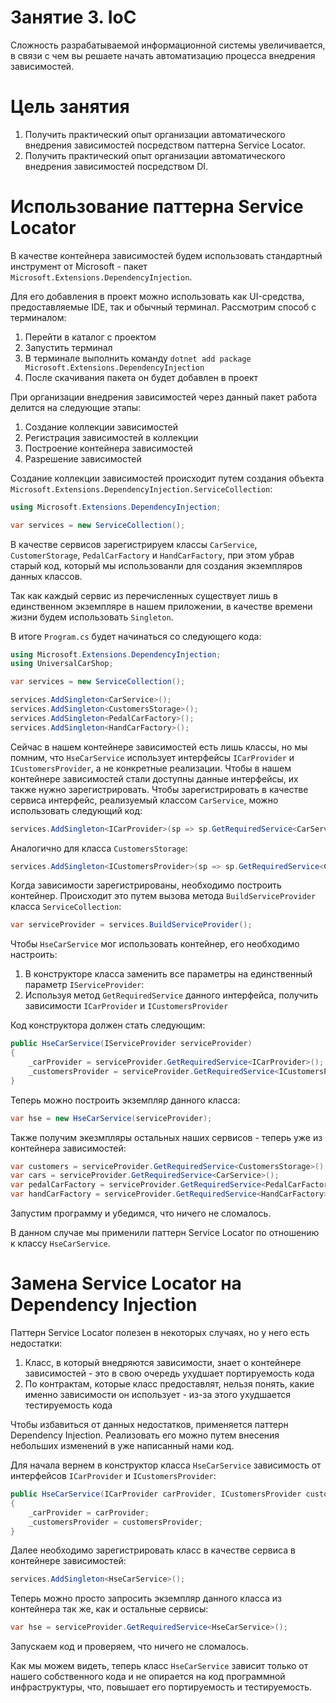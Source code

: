 # Занятие 3. IoC

Сложность разрабатываемой информационной системы увеличивается, в связи с чем вы решаете начать автоматизацию процесса внедрения зависимостей.

# Цель занятия

1. Получить практический опыт организации автоматического внедрения зависимостей посредством паттерна Service Locator.
2. Получить практический опыт организации автоматического внедрения зависимостей посредством DI.

# Использование паттерна Service Locator

В качестве контейнера зависимостей будем использовать стандартный инструмент от Microsoft - пакет `Microsoft.Extensions.DependencyInjection`.

Для его добавления в проект можно использовать как UI-средства, предоставляемые IDE, так и обычный терминал. Рассмотрим способ с терминалом:

1. Перейти в каталог с проектом
2. Запустить терминал
3. В терминале выполнить команду `dotnet add package Microsoft.Extensions.DependencyInjection`
4. После скачивания пакета он будет добавлен в проект

При организации внедрения зависимостей через данный пакет работа делится на следующие этапы:

1. Создание коллекции зависимостей
2. Регистрация зависимостей в коллекции
3. Построение контейнера зависимостей
4. Разрешение зависимостей

Создание коллекции зависимостей происходит путем создания объекта `Microsoft.Extensions.DependencyInjection.ServiceCollection`:

```csharp
using Microsoft.Extensions.DependencyInjection;

var services = new ServiceCollection();
```

В качестве сервисов зарегистрируем классы `CarService`, `CustomerStorage`, `PedalCarFactory` и `HandCarFactory`, при этом убрав старый код, который мы использованли для создания экземпляров данных классов.

Так как каждый сервис из перечисленных существует лишь в единственном экземпляре в нашем приложении, в качестве времени жизни будем использовать `Singleton`.

В итоге `Program.cs` будет начинаться со следующего кода:

```csharp
using Microsoft.Extensions.DependencyInjection;
using UniversalCarShop;

var services = new ServiceCollection();

services.AddSingleton<CarService>();
services.AddSingleton<CustomersStorage>();
services.AddSingleton<PedalCarFactory>();
services.AddSingleton<HandCarFactory>();
```

Сейчас в нашем контейнере зависимостей есть лишь классы, но мы помним, что `HseCarService` использует интерфейсы `ICarProvider` и `ICustomersProvider`, а не конкретные реализации. Чтобы в нашем контейнере зависимостей стали доступны данные интерфейсы, их также нужно зарегистрировать. Чтобы зарегистрировать в качестве сервиса интерфейс, реализуемый классом `CarService`, можно использовать следующий код:

```csharp
services.AddSingleton<ICarProvider>(sp => sp.GetRequiredService<CarService>());
```

Аналогично для класса `CustomersStorage`:

```csharp
services.AddSingleton<ICustomersProvider>(sp => sp.GetRequiredService<CustomersStorage>());
```

Когда зависимости зарегистрированы, необходимо построить контейнер. Происходит это путем вызова метода `BuildServiceProvider` класса `ServiceCollection`:

```csharp
var serviceProvider = services.BuildServiceProvider();
```

Чтобы `HseCarService` мог использовать контейнер, его необходимо настроить:

1. В конструкторе класса заменить все параметры на единственный параметр `IServiceProvider`:
2. Используя метод `GetRequiredService` данного интерфейса, получить зависимости `ICarProvider` и `ICustomersProvider`

Код конструктора должен стать следующим:

```csharp
public HseCarService(IServiceProvider serviceProvider)
{
    _carProvider = serviceProvider.GetRequiredService<ICarProvider>();
    _customersProvider = serviceProvider.GetRequiredService<ICustomersProvider>();
}
```

Теперь можно построить экземпляр данного класса:

```csharp
var hse = new HseCarService(serviceProvider);
```

Также получим экезмпляры остальных наших сервисов - теперь уже из контейнера зависимостей:

```csharp
var customers = serviceProvider.GetRequiredService<CustomersStorage>();
var cars = serviceProvider.GetRequiredService<CarService>();
var pedalCarFactory = serviceProvider.GetRequiredService<PedalCarFactory>();
var handCarFactory = serviceProvider.GetRequiredService<HandCarFactory>();
```

Запустим программу и убедимся, что ничего не сломалось.

В данном случае мы применили паттерн Service Locator по отношению к классу `HseCarService`.

# Замена Service Locator на Dependency Injection

Паттерн Service Locator полезен в некоторых случаях, но у него есть недостатки:

1. Класс, в который внедряются зависимости, знает о контейнере зависимостей - это в свою очередь ухудшает портируемость кода
2. По контрактам, которые класс предоставлят, нельзя понять, какие именно зависимости он использует - из-за этого ухудшается тестируемость кода

Чтобы избавиться от данных недостатков, применяется паттерн Dependency Injection. Реализовать его можно путем внесения небольших изменений в уже написанный нами код.

Для начала вернем в конструктор класса `HseCarService` зависимость от интерфейсов `ICarProvider` и `ICustomersProvider`:

```csharp
public HseCarService(ICarProvider carProvider, ICustomersProvider customersProvider)
{
    _carProvider = carProvider;
    _customersProvider = customersProvider;
}
```

Далее необходимо зарегистрировать класс в качестве сервиса в контейнере зависимостей:

```csharp
services.AddSingleton<HseCarService>();
```

Теперь можно просто запросить экземпляр данного класса из контейнера так же, как и остальные сервисы:

```csharp
var hse = serviceProvider.GetRequiredService<HseCarService>();
```

Запускаем код и проверяем, что ничего не сломалось.

Как мы можем видеть, теперь класс `HseCarService` зависит только от нашего собственного кода и не опирается на код программной инфраструктуры, что, повышает его портируемость и тестируемость.